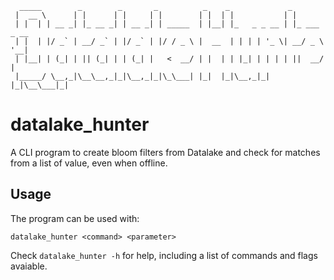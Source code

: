       _____        _        _       _          _    _             _            
     |  __ \      | |      | |     | |        | |  | |           | |           
     | |  | | __ _| |_ __ _| | __ _| | _____  | |__| |_   _ _ __ | |_ ___ _ __ 
     | |  | |/ _` | __/ _` | |/ _` | |/ / _ \ |  __  | | | | '_ \| __/ _ \ '__|
     | |__| | (_| | || (_| | | (_| |   <  __/ | |  | | |_| | | | | ||  __/ |   
     |_____/ \__,_|\__\__,_|_|\__,_|_|\_\___| |_|  |_|\__,_|_| |_|\__\___|_|   

# datalake_hunter

A CLI program to create bloom filters from Datalake and check for matches from a list of value, even when offline.

## Usage

The program can be used with:

```(shell)
datalake_hunter <command> <parameter>
```

Check `datalake_hunter -h` for help, including a list of commands and flags avaiable.
